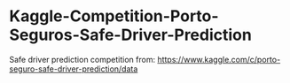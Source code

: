 # Kaggle-Competition-Porto-Seguros-Safe-Driver-Prediction
Safe driver prediction competition from: https://www.kaggle.com/c/porto-seguro-safe-driver-prediction/data
